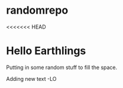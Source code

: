 # randomrepo
<<<<<<< HEAD

# Hello Earthlings
 Putting in some random stuff to fill the space.

Adding new text -LO